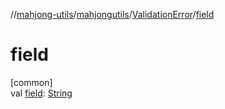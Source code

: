 //[mahjong-utils](../../../index.md)/[mahjongutils](../index.md)/[ValidationError](index.md)/[field](field.md)

# field

[common]\
val [field](field.md): [String](https://kotlinlang.org/api/latest/jvm/stdlib/kotlin/-string/index.html)
